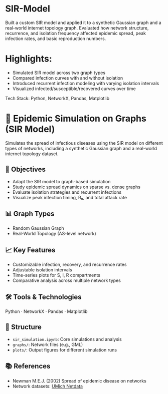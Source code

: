 # SIR-Model
Built a custom SIR model and applied it to a synthetic Gaussian graph and a real-world internet topology graph. Evaluated how network structure, recurrence, and isolation frequency affected epidemic spread, peak infection rates, and basic reproduction numbers.

# Highlights:

- Simulated SIR model across two graph types
- Compared infection curves with and without isolation
- Introduced recurrent infection modeling with varying isolation intervals
- Visualized infected/susceptible/recovered curves over time

Tech Stack: Python, NetworkX, Pandas, Matplotlib
# 🧬 Epidemic Simulation on Graphs (SIR Model)

Simulates the spread of infectious diseases using the SIR model on different types of networks, including a synthetic Gaussian graph and a real-world internet topology dataset.

## 🧠 Objectives
- Adapt the SIR model to graph-based simulation
- Study epidemic spread dynamics on sparse vs. dense graphs
- Evaluate isolation strategies and recurrent infections
- Visualize peak infection timing, R₀, and total attack rate

## 📊 Graph Types
- Random Gaussian Graph
- Real-World Topology (AS-level network)

## 📈 Key Features
- Customizable infection, recovery, and recurrence rates
- Adjustable isolation intervals
- Time-series plots for S, I, R compartments
- Comparative analysis across multiple network types

## 🛠 Tools & Technologies
Python · NetworkX · Pandas · Matplotlib

## 📁 Structure
- `sir_simulation.ipynb`: Core simulations and analysis
- `graphs/`: Network files (e.g., GML)
- `plots/`: Output figures for different simulation runs

## 📚 References
- Newman M.E.J. (2002) Spread of epidemic disease on networks
- Network datasets: [UMich Netdata](https://public.websites.umich.edu/~mejn/netdata/)
